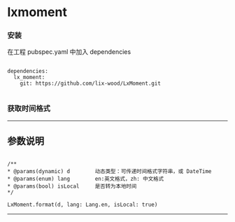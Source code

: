 # lxmoment

### 安装

在工程 pubspec.yaml 中加入 dependencies

```

dependencies:
  lx_moment:
    git: https://github.com/lix-wood/LxMoment.git
      
```

### 获取时间格式 
***
## 参数说明
```

/**
* @params(dynamic) d        动态类型：可传递时间格式字符串，或 DateTime  
* @params(enum) lang        en:英文格式，zh: 中文格式  
* @params(bool) isLocal     是否转为本地时间  
*/

LxMoment.format(d, lang: Lang.en, isLocal: true)

```
***

    
